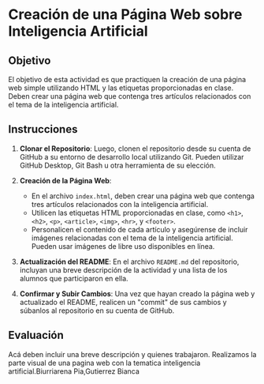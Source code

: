 # Creación de una Página Web sobre Inteligencia Artificial

## Objetivo

El objetivo de esta actividad es que practiquen la creación de una página web simple utilizando HTML y las etiquetas proporcionadas en clase. 
Deben crear una página web que contenga tres artículos relacionados con el tema de la inteligencia artificial.

## Instrucciones


1. **Clonar el Repositorio**: Luego, clonen el repositorio desde su cuenta de GitHub a su entorno de desarrollo local utilizando Git. Pueden utilizar GitHub Desktop, Git Bash u otra herramienta de su elección.

2. **Creación de la Página Web**:
   - En el archivo `index.html`, deben crear una página web que contenga tres artículos relacionados con la inteligencia artificial.
   - Utilicen las etiquetas HTML proporcionadas en clase, como `<h1>`, `<h2>`, `<p>`, `<article>`, `<img>`, `<hr>`, y `<footer>`.
   - Personalicen el contenido de cada artículo y asegúrense de incluir imágenes relacionadas con el tema de la inteligencia artificial. Pueden usar imágenes de libre uso disponibles en línea.

3. **Actualización del README**: En el archivo `README.md` del repositorio, incluyan una breve descripción de la actividad y una lista de los alumnos que participaron en ella.

5. **Confirmar y Subir Cambios**: Una vez que hayan creado la página web y actualizado el README, realicen un "commit" de sus cambios y súbanlos al repositorio en su cuenta de GitHub.

## Evaluación

Acá deben incluir una breve descripción y quienes trabajaron.
Realizamos la parte visual de una pagina web con la tematica inteligencia artificial.Biurriarena Pia,Gutierrez Bianca